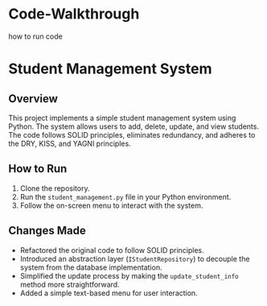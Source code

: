# Code-Walkthrough
how to run code
# Student Management System

## Overview
This project implements a simple student management system using Python. The system allows users to add, delete, update, and view students. The code follows SOLID principles, eliminates redundancy, and adheres to the DRY, KISS, and YAGNI principles.

## How to Run
1. Clone the repository.
2. Run the `student_management.py` file in your Python environment.
3. Follow the on-screen menu to interact with the system.

## Changes Made
- Refactored the original code to follow SOLID principles.
- Introduced an abstraction layer (`IStudentRepository`) to decouple the system from the database implementation.
- Simplified the update process by making the `update_student_info` method more straightforward.
- Added a simple text-based menu for user interaction.


